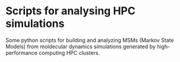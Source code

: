# Scripts for analysing HPC simulations
Some python scripts for building and analyzing MSMs (Markov State Models) from moldecular dynamics simulations 
generated by high-performance computing HPC clusters.
